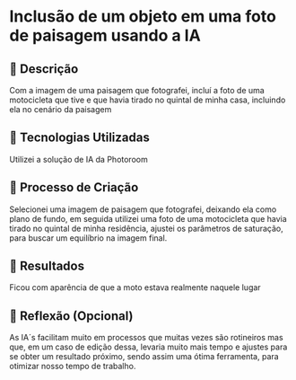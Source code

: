 # Inclusão de um objeto em uma foto de paisagem usando a IA

## 📒 Descrição
Com a imagem de uma paisagem que fotografei, incluí a foto de uma motocicleta que tive e que havia tirado no quintal de minha casa, incluindo ela no cenário da paisagem

## 🤖 Tecnologias Utilizadas
Utilizei a solução de IA da Photoroom

## 🧐 Processo de Criação
Selecionei uma imagem de paisagem que fotografei, deixando ela como plano de fundo, em seguida utilizei uma foto de uma motocicleta que havia tirado no quintal de minha residência, ajustei os parâmetros de saturação, para buscar um equilíbrio na imagem final.

## 🚀 Resultados
Ficou com aparência de que a moto estava realmente naquele lugar 

## 💭 Reflexão (Opcional)
As IA´s facilitam muito em processos que muitas vezes são rotineiros mas que, em um caso de edição dessa, levaria muito mais tempo e ajustes para se obter um resultado próximo, sendo assim uma ótima ferramenta, para otimizar nosso tempo de trabalho.
